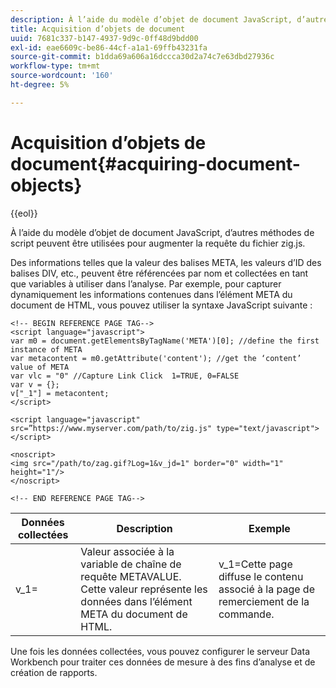 ```yaml
---
description: À l’aide du modèle d’objet de document JavaScript, d’autres méthodes de script peuvent être utilisées pour augmenter la requête du fichier zig.js.
title: Acquisition d’objets de document
uuid: 7681c337-b147-4937-9d9c-0ff48d9bdd00
exl-id: eae6609c-be86-44cf-a1a1-69ffb43231fa
source-git-commit: b1dda69a606a16dccca30d2a74c7e63dbd27936c
workflow-type: tm+mt
source-wordcount: '160'
ht-degree: 5%

---
```


# Acquisition d’objets de document{#acquiring-document-objects}

{{eol}}

À l’aide du modèle d’objet de document JavaScript, d’autres méthodes de script peuvent être utilisées pour augmenter la requête du fichier zig.js.

Des informations telles que la valeur des balises META, les valeurs d’ID des balises DIV, etc., peuvent être référencées par nom et collectées en tant que variables à utiliser dans l’analyse. Par exemple, pour capturer dynamiquement les informations contenues dans l’élément META du document de HTML, vous pouvez utiliser la syntaxe JavaScript suivante :

```
<!-- BEGIN REFERENCE PAGE TAG-->
<script language="javascript">
var m0 = document.getElementsByTagName('META')[0]; //define the first instance of META
var metacontent = m0.getAttribute('content'); //get the ‘content’ value of META
var vlc = "0" //Capture Link Click  1=TRUE, 0=FALSE
var v = {};
v["_1"] = metacontent;
</script>

<script language="javascript" src=”https://www.myserver.com/path/to/zig.js" type="text/javascript"></script>

<noscript>
<img src="/path/to/zag.gif?Log=1&v_jd=1" border="0" width="1" height="1"/>
</noscript>

<!-- END REFERENCE PAGE TAG-->
```

| Données collectées | Description | Exemple |
|---|---|---|
| v_1= | Valeur associée à la variable de chaîne de requête METAVALUE. Cette valeur représente les données dans l’élément META du document de HTML. | v_1=Cette page diffuse le contenu associé à la page de remerciement de la commande. |

Une fois les données collectées, vous pouvez configurer le serveur Data Workbench pour traiter ces données de mesure à des fins d’analyse et de création de rapports.
